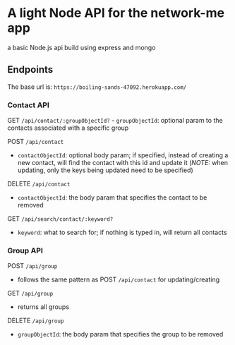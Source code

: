 # A light Node API for the network-me app
a basic Node.js api build using express and mongo

## Endpoints
The base url is:
`https://boiling-sands-47092.herokuapp.com/`

### Contact API
GET `/api/contact/:groupObjectId?`
	- `groupObjectId`: optional param to the contacts associated with a specific group

POST `/api/contact` 
- `contactObjectId`: optional body param; if specified, instead of creating a new contact, will find the contact with this id and update it (*NOTE:* when updating, only the keys being updated need to be specified)

DELETE `/api/contact`
- `contactObjectId`: the body param that specifies the contact to be removed

GET `/api/search/contact/:keyword?`
- `keyword`: what to search for; if nothing is typed in, will return all contacts

### Group API
POST `/api/group`
- follows the same pattern as POST `/api/contact` for updating/creating

GET `/api/group`
- returns all groups

DELETE `/api/group`
- `groupObjectId`: the body param that specifies the group to be removed
